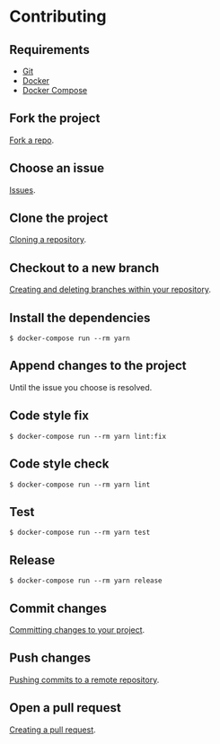 # Contributing

## Requirements

- [Git](https://git-scm.com/)
- [Docker](https://www.docker.com/)
- [Docker Compose](https://docs.docker.com/compose/)

## Fork the project

[Fork a repo](https://help.github.com/en/github/getting-started-with-github/fork-a-repo).

## Choose an issue

[Issues](https://github.com/aminnairi/router/issues).

## Clone the project

[Cloning a repository](https://help.github.com/en/github/creating-cloning-and-archiving-repositories/cloning-a-repository).

## Checkout to a new branch

[Creating and deleting branches within your repository](https://help.github.com/en/github/collaborating-with-issues-and-pull-requests/creating-and-deleting-branches-within-your-repository).

## Install the dependencies

```console
$ docker-compose run --rm yarn
```

## Append changes to the project

Until the issue you choose is resolved.

## Code style fix

```console
$ docker-compose run --rm yarn lint:fix
```

## Code style check

```console
$ docker-compose run --rm yarn lint
```

## Test

```console
$ docker-compose run --rm yarn test
```

## Release

```console
$ docker-compose run --rm yarn release
```

## Commit changes

[Committing changes to your project](https://help.github.com/en/github/committing-changes-to-your-project).

## Push changes

[Pushing commits to a remote repository](https://help.github.com/en/github/using-git/pushing-commits-to-a-remote-repository).

## Open a pull request

[Creating a pull request](https://help.github.com/en/github/collaborating-with-issues-and-pull-requests/creating-a-pull-request).
